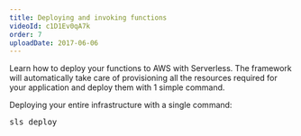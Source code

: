 ```yaml
---
title: Deploying and invoking functions
videoId: c1D1Ev0qA7k
order: 7
uploadDate: 2017-06-06
---
```


Learn how to deploy your functions to AWS with Serverless. The framework will automatically take care of provisioning all the resources required for your application and deploy them with 1 simple command.

Deploying your entire infrastructure with a single command:

<pre>sls deploy</pre>